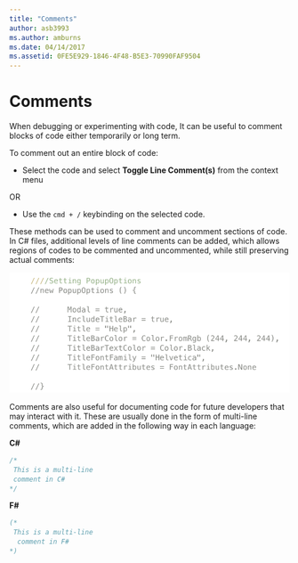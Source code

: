 ```yaml
---
title: "Comments"
author: asb3993
ms.author: amburns
ms.date: 04/14/2017
ms.assetid: 0FE5E929-1846-4F48-B5E3-70990FAF9504
---
```

# Comments

When debugging or experimenting with code, It can be useful to comment blocks of code either temporarily or long term. 

To comment out an entire block of code:

* Select the code and select **Toggle Line Comment(s)** from the context menu

OR

* Use the `cmd + /` keybinding on the selected code.

These methods can be used to comment and uncomment sections of code. In C# files, additional levels of line comments can be added, which allows regions of codes to be commented and uncommented, while still preserving actual comments: 

 ![multi-level comments](media/source-editor-image8.png)

Comments are also useful for documenting code for future developers that may interact with it. These are usually done in the form of multi-line comments, which are added in the following way in each language:

**C#**

``` cs
/*
 This is a multi-line
 comment in C#
*/
```
**F#**

```fsharp
(*
 This is a multi-line
  comment in F#
*)
```

